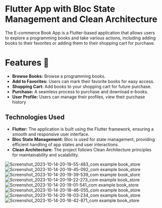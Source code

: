# Flutter App with Bloc State Management and Clean Architecture
The E-commerce Book App is a Flutter-based application that allows users to explore a programming books and take various actions, including adding books to their favorites or adding them to their shopping cart for purchase.

# Features 🎯
- **Browse Books:** Browse a programming books.
- **Add to Favorites:** Users can mark their favorite books for easy access.
- **Shopping Cart:** Add books to your shopping cart for future purchase.
- **Purchase:** A seamless process to purchase and download e-books.
- **User Profile:** Users can manage their profiles, view their purchase history

## Technologies Used

- **Flutter:** The application is built using the Flutter framework, ensuring a smooth and responsive user interface.
- **Bloc State Management:** Bloc is used for state management, providing efficient handling of app states and user interactions.
- **Clean Architecture:** The project follows Clean Architecture principles for maintainability and scalability.

![Screenshot_2023-10-14-20-19-55-483_com example book_store](https://github.com/abdalrhman7/E-commerce-Book-App/assets/119235456/6af854ff-a0bf-467b-a234-9812b1eb72b8)
![Screenshot_2023-10-14-20-19-45-092_com example book_store](https://github.com/abdalrhman7/E-commerce-Book-App/assets/119235456/8659e66c-acc7-4936-9666-6467d8134a91)
![Screenshot_2023-10-14-20-19-39-539_com example book_store](https://github.com/abdalrhman7/E-commerce-Book-App/assets/119235456/04912aff-a0bb-457e-b4e8-dab6267abe91)
![Screenshot_2023-10-14-20-19-22-273_com example book_store](https://github.com/abdalrhman7/E-commerce-Book-App/assets/119235456/933e470d-17a5-4411-a7a9-fdbc1e595436)
![Screenshot_2023-10-14-20-19-01-541_com example book_store](https://github.com/abdalrhman7/E-commerce-Book-App/assets/119235456/547f0835-f996-4579-a59c-71e912c51fd5)
![Screenshot_2023-10-14-20-18-46-055_com example book_store](https://github.com/abdalrhman7/E-commerce-Book-App/assets/119235456/d0153c50-0fa7-479a-a70e-959ec7efcc46)
![Screenshot_2023-10-14-20-18-03-234_com example book_store](https://github.com/abdalrhman7/E-commerce-Book-App/assets/119235456/c044b396-2273-4f70-acc0-3914ed2cf604)
![Screenshot_2023-10-14-20-16-42-871_com example book_store](https://github.com/abdalrhman7/E-commerce-Book-App/assets/119235456/3315d372-c255-41fb-9fe8-72f140bb9f50)
